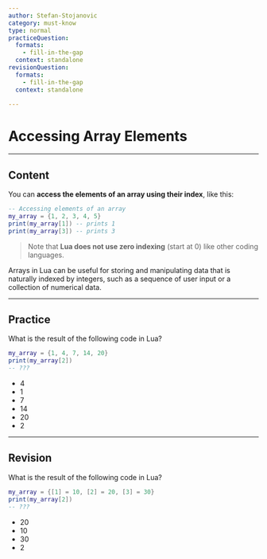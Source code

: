 ```yaml
---
author: Stefan-Stojanovic
category: must-know
type: normal
practiceQuestion:
  formats:
    - fill-in-the-gap
  context: standalone
revisionQuestion:
  formats:
    - fill-in-the-gap
  context: standalone

---
```


# Accessing Array Elements

---
## Content

You can **access the elements of an array using their index**, like this:

```lua
-- Accessing elements of an array
my_array = {1, 2, 3, 4, 5}
print(my_array[1]) -- prints 1
print(my_array[3]) -- prints 3
```

> Note that **Lua does not use zero indexing** (start at 0) like other coding languages.

Arrays in Lua can be useful for storing and manipulating data that is naturally indexed by integers, such as a sequence of user input or a collection of numerical data.

---

## Practice

What is the result of the following code in Lua?

```lua
my_array = {1, 4, 7, 14, 20}
print(my_array[2])
-- ???
```

- 4
- 1
- 7
- 14
- 20
- 2

---

## Revision

What is the result of the following code in Lua?

```lua
my_array = {[1] = 10, [2] = 20, [3] = 30}
print(my_array[2])
-- ???
```

- 20
- 10
- 30
- 2